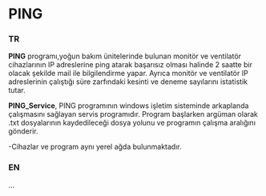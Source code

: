 # PING

### TR

**PING** programı,yoğun bakım ünitelerinde bulunan monitör ve ventilatör cihazlarının IP adreslerine ping atarak başarısız olması halinde
2 saatte bir olacak şekilde mail ile bilgilendirme yapar. Ayrıca monitör ve ventilatör IP adreslerinin çalıştığı süre zarfındaki kesinti
ve deneme sayılarını istatistik tutar.

**PING_Service**, PING programının windows işletim sisteminde arkaplanda çalışmasını sağlayan servis programıdır. Program başlarken argüman
olarak .txt dosyalarının kaydedileceği dosya yolunu  ve programın çalışma aralığını gönderir.

-Cihazlar ve program aynı yerel ağda bulunmaktadır.

### EN
...
